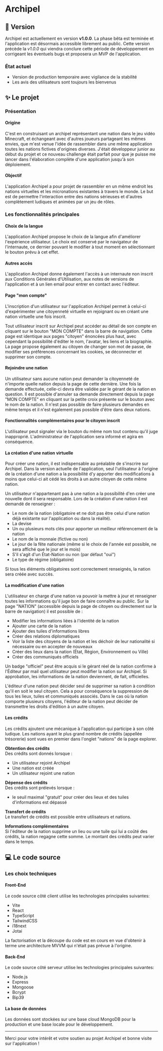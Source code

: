 # Archipel

## 📌 Version

Archipel est actuellement en version **v1.0.0**.
La phase bêta est terminée et l'application est désormais accessible librement au public.
Cette version précède la _v1.0.0_ qui viendra conclure cette période de développement en corrigeant les éventuels bugs et proposera un MVP de l'application.

### État actuel

- Version de production temporaire avec vigilance de la stabilité
- Les avis des utilisateurs sont toujours les bienvenus

## ✨ Le projet

### Présentation

#### Origine

C'est en construisant un archipel représentant une nation dans le jeu vidéo Minecraft, et échangeant avec d'autres joueurs partageant les mêmes envies, que m'est venue l'idée de rassembler dans une même application toutes les nations fictives d'origines diverses.
J'était développeur junior au début du projet et ce nouveau challenge était parfait pour que je puisse me lancer dans l'élaboration complète d'une application jusqu'à son déploiement.

#### Objectif

L'application Archipel a pour projet de rassembler en un même endroit les nations virtuelles et les micronations existantes à travers le monde. Le but est de permettre l'interaction entre des nations sérieuses et d'autres complètement ludiques et animées par un jeu de rôles.

### Les fonctionnalités principales

#### Choix de la langue

L'application Archipel propose le choix de la langue afin d'améliorer l'expérience utilisateur. Le choix est conservé par le navigateur de l'internaute, ce dernier pouvant le modifier à tout moment en sélectionnant le bouton prévu à cet effet.

#### Autres accès

L'application Archipel donne également l'accès à un internaute non inscrit aux Conditions Générales d'Utilisation, aux notes de versions de l'application et à un lien email pour entrer en contact avec l'éditeur.

#### Page "mon compte"

L'inscription d'un utilisateur sur l'application Archipel permet à celui-ci d'expérimenter une citoyenneté virtuelle en rejoignant ou en créant une nation virtuelle une fois inscrit.

Tout utilisateur inscrit sur Archipel peut accéder au détail de son compte en cliquant sur le bouton "MON COMPTE" dans la barre de navigation. Cette page est identique aux pages "citoyen" énoncées plus haut, avec cependant la possibilité d'éditer le nom, l'avatar, les liens et la biographie. La page propose également au citoyen de changer son mot de passe, de modifier ses préférences concernant les cookies, se déconnecter et supprimer son compte.

#### Rejoindre une nation

Un utilisateur sans aucune nation peut demander la citoyenneté de n'importe quelle nation depuis la page de cette dernière. Une fois la demande effectuée, celle-ci devra être validée par le gérant de la nation en question. Il est possible d'annuler sa demande directement depuis la page "MON COMPTE" en cliquant sur la petite croix présente sur le bouton avec le nom de la nation.
Il n'est pas possible de faire plusieurs demandes en même temps et il n'est également pas possible d'être dans deux nations.

#### Fonctionnalités complémentaires pour le citoyen inscrit

L'utilisateur peut signaler via le bouton du même nom tout contenu qu'il juge inapproprié. L'administrateur de l'application sera informé et agira en conséquence.

#### La création d'une nation virtuelle

Pour créer une nation, il est indispensable au préalable de s'inscrire sur Archipel.
Dans la version actuelle de l'application, seul l'utilisateur à l'origine de la création d'une nation a la possibilité d'y apporter des modifications à moins que celui-ci ait cédé les droits à un autre citoyen de cette même nation.

Un utilisateur n'appartenant pas à une nation a la possibilité d'en créer une nouvelle dont il sera responsable. Lors de la création d'une nation il est demandé de renseigner :

- Le nom de la nation (obligatoire et ne doit pas être celui d'une nation déjà existante sur l'application ou dans la réalité).
- La devise
- Un ou plusieurs mots clés pour apporter un meilleur référencement de la nation
- Le nom de la monnaie (fictive ou non)
- Le jour de la fête nationale (même si le choix de l'année est possible, ne sera affiché que le jour et le mois)
- S'il s'agit d'un État-Nation ou non (par défaut "oui")
- Le type de régime (obligatoire)

Si tous les éléments obligatoires sont correctement renseignés, la nation sera créée avec succès.

#### La modification d'une nation

L'utilisateur en charge d'une nation va pouvoir la mettre à jour et renseigner toutes les informations qu'il juge bon de faire connaître au public.
Sur la page "NATION" (accessible depuis la page de citoyen ou directement sur la barre de navigation) il est possible de :

- Modifier les informations liées à l'identité de la nation
- Ajouter une carte de la nation
- Ajouter des tuiles d'informations libres
- Créer des relations diplomatiques
- Voir la liste des citoyens de la nation et les déchoir de leur nationalité si nécessaire ou en accepter de nouveaux
- Créer des lieux dans la nation (État, Région, Environnement ou Ville)
- Créer des communiqués officiels

Un badge "officiel" peut être acquis si le gérant réel de la nation confirme à l'Éditeur par mail quel utilisateur peut modifier la nation sur Archipel. Si approbation, les informations de la nation deviennent, de fait, officielles.

L'éditeur d'une nation peut décider seul de supprimer sa nation à condition qu'il en soit le seul citoyen. Cela a pour conséquence la suppression de tous les lieux, tuiles et communiqués associés.
Dans le cas où la nation comporte plusieurs citoyens, l'éditeur de la nation peut décider de transmettre les droits d'édition à un autre citoyen.

#### Les crédits

Les crédits ajoutent une mécanique à l'application qui participe à son côté ludique. Les nations ayant le plus grand nombre de crédits (appellée trésorerie) sont vues en premier dans l'onglet "nations" de la page explorer.

**Obtention des crédits**  
Des crédits sont donnés lorsque :

- Un utilisateur rejoint Archipel
- Une nation est créée
- Un utilisateur rejoint une nation

**Dépense des crédits**  
Des crédits sont prélevés lorsque :

- le seuil maximal "gratuit" pour créer des lieux et des tuiles d'informations est dépassé

**Transfert de crédits**  
Le transfert de crédits est possible entre utilisateurs et nations.

**Informations complémentaires**  
Si l'éditeur de la nation supprime un lieu ou une tuile qui lui a coûté des crédits, la nation regagne cette somme.
Le montant des crédits peut varier dans le temps.

## 💻 Le code source

### Les choix techniques

#### Front-End

Le code source côté client utilise les technologies principales suivantes:

- Vite
- React
- TypeScript
- TailwindCSS
- i18next
- Jotai

La factorisation et la découpe du code est en cours en vue d'obtenir à terme une architecture MVVM qui n'était pas prévue à l'origine.

#### Back-End

Le code source côté serveur utilise les technologies principales suivantes:

- Node.js
- Express
- Mongoose
- Bcrypt
- Bip39

#### La base de données

Les données sont stockées sur une base cloud MongoDB pour la production et une base locale pour le développement.

---

Merci pour votre intérêt et votre soutien au projet Archipel et bonne visite sur l'application !
